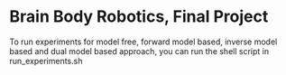 # Brain Body Robotics, Final Project 

To run experiments for model free, forward model based, inverse model based and dual model based approach, you can run the shell script in run_experiments.sh
